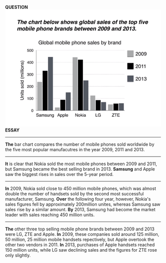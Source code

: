 **QUESTION**
![](../images/bar_chart.png)
**ESSAY**
***
**The** bar chart compares the number of mobile phones sold worldwide by the five most popular manufacutres in the year 2009, 2011 and 2013.
***
**It** is clear that Nokia sold the most mobile phones between 2009 and 2011, but Samsung became the best selling brand in 2013. **Samsung** and Apple saw the biggest rises in sales over the 5-year period.
***
**In** 2009, Nokia sold close to 450 million mobile phones, which was almost double the number of handsets sold by the second most successful manufacturer, Samsung. **Over** the following four year, however, Nokia's sales figures fell by approximately 200million unites, whereas Samsung saw sales rise by a similar amount. **By** 2013, Samsung had become the market leader with sales reaching 450 million units.
***
**The** other three top selling mobile phone brands between 2009 and 2013 were LG, ZTE and Apple. **In** 2009, these companies sold around 125 million, 50 million, 25 million mobile handsets repectively, but Apple overtook the other two vendors in 2011. **In** 2013, purchases of Apple handsets reached 150 million units, while LG saw declining sales and the figures for ZTE rose only slightly.  
